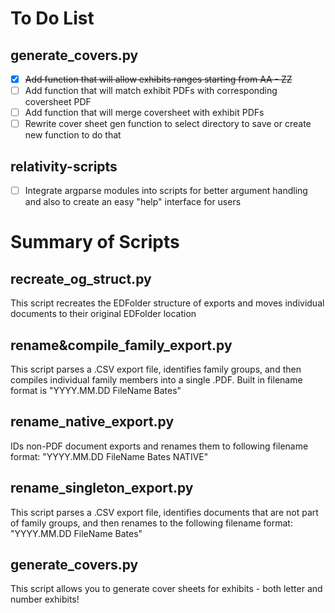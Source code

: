 # To Do List

## generate_covers.py

- [X] ~~Add function that will allow exhibits ranges starting from AA - ZZ~~
- [ ] Add function that will match exhibit PDFs with corresponding coversheet PDF
- [ ] Add function that will merge coversheet with exhibit PDFs
- [ ] Rewrite cover sheet gen function to select directory to save or create new function to do that

## relativity-scripts
- [ ] Integrate argparse modules into scripts for better argument handling and also to create an easy "help" interface for users


# Summary of Scripts

## recreate_og_struct.py
This script recreates the EDFolder structure of exports and moves individual documents to their original EDFolder location

## rename&compile_family_export.py
This script parses a .CSV export file, identifies family groups, and then compiles individual family members into a single .PDF. Built in filename format is "YYYY.MM.DD FileName Bates"

## rename_native_export.py
IDs non-PDF document exports and renames them to following filename format: "YYYY.MM.DD FileName Bates NATIVE"

## rename_singleton_export.py
This script parses a .CSV export file, identifies documents that are not part of family groups, and then renames to the following filename format: "YYYY.MM.DD FileName Bates"

## generate_covers.py
This script allows you to generate cover sheets for exhibits - both letter and number exhibits!
